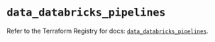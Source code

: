 # `data_databricks_pipelines`

Refer to the Terraform Registry for docs: [`data_databricks_pipelines`](https://registry.terraform.io/providers/databricks/databricks/1.57.0/docs/data-sources/pipelines).
